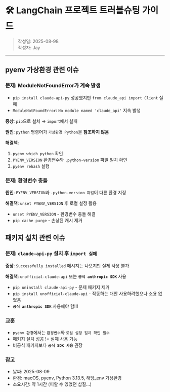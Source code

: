 # 🛠️ LangChain 프로젝트 트러블슈팅 가이드
> 작성일: 2025-08-98  
> 작성자: Jay  
---

## pyenv 가상환경 관련 이슈

### 문제: ModuleNotFoundError가 계속 발생
- `pip install claude-api-py` 성공했지만 `from claude_api import Client` 실패
- `ModuleNotFoundError`: `No module named 'claude_api'` 지속 발생

**증상**: `pip`으로 설치 → `impor`t에서 실패

**원인**: `python` 명령어가 `가상환경 Python`을 **참조하지 않음**

**해결책**: 
1. `pyenv which python` 확인
2. `PYENV_VERSION` 환경변수와 `.python-version` 파일 일치 확인
3. `pyenv rehash` 실행

### 문제: 환경변수 충돌
**원인**: `PYENV_VERSION`과 `.python-version 파일`이 다른 환경 지정

**해결책**: `unset PYENV_VERSION` 후 로컬 설정 활용
- `unset PYENV_VERSION` - 환경변수 충돌 해결
- `pip cache purge` - 손상된 캐시 제거

## 패키지 설치 관련 이슈

### 문제: `claude-api-py` 설치 후 `import 실패`  

**증상**: `Successfully installed` 메시지는 나오지만 실제 사용 불가

**해결책**: `unofficial-claude-api` 또는 **`공식 anthropic SDK`** 사용
- `pip uninstall claude-api-py` - 문제 패키지 제거
- `pip install unofficial-claude-api` - 작동하는 대안 사용하려했으나 소용 없었음
- **`공식 anthropic SDK`** 사용해야 함!!!

### 교훈
- `pyenv 환경`에서는 `환경변수`와 `로컬 설정 일치 확인 필수`
- 패키지 설치 성공 != 실제 사용 가능 
- 비공식 패키지보다 **`공식 SDK 사용`** 권장

### 참고
- 날짜: 2025-08-09
- 환경: macOS, pyenv, Python 3.13.5, 해당_env 가상환경
- 소요시간: 약 1시간 (피할 수 있었던 삽질...)
